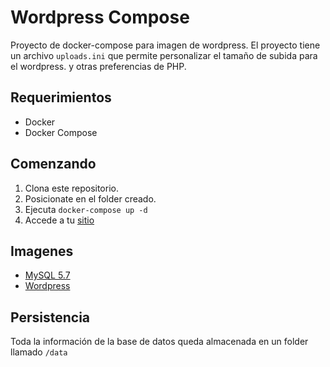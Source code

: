 # Wordpress Compose

Proyecto de docker-compose para imagen de wordpress.
El proyecto tiene un archivo `uploads.ini` que permite personalizar el tamaño de subida para el wordpress.
y otras preferencias de PHP.


## Requerimientos

* Docker
* Docker Compose

## Comenzando

1. Clona este repositorio.
1. Posicionate en el folder creado.
1. Ejecuta `docker-compose up -d`
1. Accede a tu [sitio](http://localhost:8) 

## Imagenes

* [MySQL 5.7](https://hub.docker.com/_/mysql/) 
* [Wordpress](https://hub.docker.com/_/wordpress/)

## Persistencia 
Toda la información de la base de datos queda almacenada en un folder llamado `/data` 

